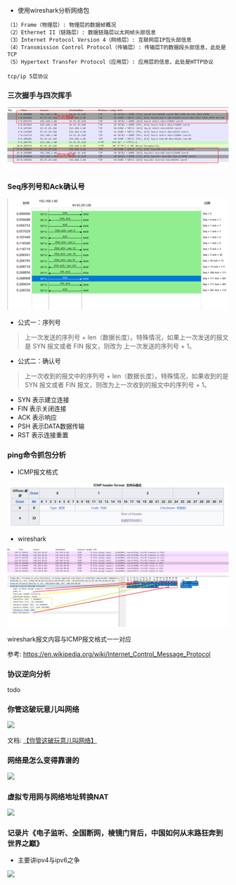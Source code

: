 * 使用wireshark分析网络包

```vim
（1）Frame（物理层）: 物理层的数据帧概况
（2）Ethernet II（链路层）: 数据链路层以太网帧头部信息
（3）Internet Protocol Version 4（网络层）: 互联网层IP包头部信息
（4）Transmission Control Protocol（传输层）: 传输层T的数据段头部信息，此处是TCP
（5）Hypertext Transfer Protocol（应用层）: 应用层的信息，此处是HTTP协议

tcp/ip 5层协议
```

### 三次握手与四次挥手

![三次握手与四次挥手](三次握手与四次挥手.png)

### Seq序列号和Ack确认号

![seq序列号和Ack确认号](seq序列号和Ack确认号.png)

* 公式一：序列号
>上一次发送的序列号 + len（数据长度）。特殊情况，如果上一次发送的报文是 SYN 报文或者 FIN 报文，则改为 上一次发送的序列号 + 1。
* 公式二：确认号 
>上一次收到的报文中的序列号 + len（数据长度）。特殊情况，如果收到的是 SYN 报文或者 FIN 报文，则改为上一次收到的报文中的序列号 + 1。

* SYN 表示建立连接
* FIN 表示关闭连接
* ACK 表示响应
* PSH 表示DATA数据传输
* RST 表示连接重置

### ping命令抓包分析 <!-- {docsify-ignore-all} -->

* ICMP报文格式

![icmp_报文格式](icmp_报文格式.png)

* wireshark

![icmp_wireshark](icmp_wireshark.png)

wireshark报文内容与ICMP报文格式一一对应

参考: <https://en.wikipedia.org/wiki/Internet_Control_Message_Protocol>

### 协议逆向分析

todo

### 你管这破玩意儿叫网络

![](Bilibili>>aid=113736908081464&bvid=BV17x6hYZEzJ&cid=27598655274)

文档: [【你管这破玩意儿叫网络】](https://mp.weixin.qq.com/s/h53E5iClVyBNbN282CV2Lw?poc_token=HOs1emejnJiWP8XnS2C-uWZQD7XrBAZgVH7Y2fXK)

### 网络是怎么变得靠谱的

![](Bilibili>>aid=113764221321501&bvid=BV1WT6SYXE2S&cid=27680966128&p=1&autoplay=0)

### 虚拟专用网与网络地址转换NAT

![](Bilibili>>aid=82405967&bvid=BV1SJ411V7mS&cid=140990360&p=1&autoplay=0)

### 记录片《电子监听、全国断网，棱镜门背后，中国如何从末路狂奔到世界之巅》

* 主要讲ipv4与ipv6之争

![](Bilibili>>aid=774467410&bvid=BV1i14y157YV&cid=1314029435&p=1&autoplay=0)